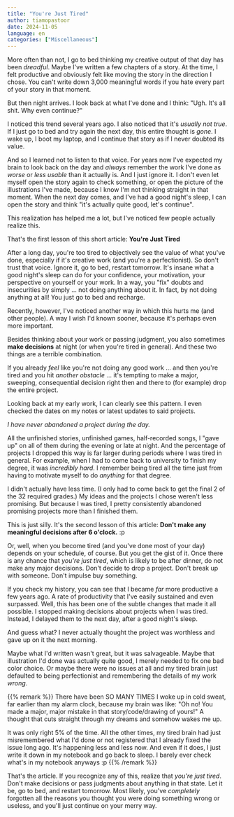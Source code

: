 ```yaml
---
title: "You're Just Tired"
author: tiamopastoor
date: 2024-11-05
language: en
categories: ["Miscellaneous"]
---
```


More often than not, I go to bed thinking my creative output of that day has been _dreadful_. Maybe I've written a few chapters of a story. At the time, I felt productive and obviously felt like moving the story in the direction I chose. You can't write down 3,000 meaningful words if you hate every part of your story in that moment.

But then night arrives. I look back at what I've done and I think: "Ugh. It's all shit. Why even continue?"

I noticed this trend several years ago. I also noticed that it's _usually not true_. If I just go to bed and try again the next day, this entire thought is _gone_. I wake up, I boot my laptop, and I continue that story as if I never doubted its value.

And so I learned not to listen to that voice. For years now I've expected my brain to look back on the day and _always_ remember the work I've done as _worse_ or _less usable_ than it actually is. And I just ignore it. I don't even let myself open the story again to check something, or open the picture of the illustrations I've made, because I know I'm not thinking straight in that moment. When the next day comes, and I've had a good night's sleep, I can open the story and think "it's actually quite good, let's continue".

This realization has helped me a lot, but I've noticed few people actually realize this.

That's the first lesson of this short article: **You're Just Tired**

After a long day, you're too tired to objectively see the value of what you've done, especially if it's creative work (and you're a perfectionist). So don't trust that voice. Ignore it, go to bed, restart tomorrow. It's insane what a good night's sleep can do for your confidence, your motivation, your perspective on yourself or your work. In a way, you "fix" doubts and insecurities by simply ... not doing anything about it. In fact, by not doing anything at all! You just go to bed and recharge.

Recently, however, I've noticed another way in which this hurts me (and other people). A way I wish I'd known sooner, because it's perhaps even more important.

Besides thinking about your work or passing judgment, you also sometimes **make decisions** at night (or when you're tired in general). And these two things are a terrible combination.

If you already _feel_ like you're not doing any good work ... and then you're tired and you hit _another obstacle_ ... it's tempting to make a major, sweeping, consequential decision right then and there to (for example) drop the entire project.

Looking back at my early work, I can clearly see this pattern. I even checked the dates on my notes or latest updates to said projects. 

_I have never abandoned a project during the day._

All the unfinished stories, unfinished games, half-recorded songs, I "gave up" on all of them during the evening or late at night. And the percentage of projects I dropped this way is far larger during periods where I was tired in general. For example, when I had to come back to university to finish my degree, it was _incredibly hard_. I remember being tired all the time just from having to motivate myself to do _anything_ for that degree.

I didn't actually have less time. (I only had to come back to get the final 2 of the 32 required grades.) My ideas and the projects I chose weren't less promising. But because I was tired, I pretty consistently abandoned promising projects more than I finished them.

This is just silly. It's the second lesson of this article: **Don't make any meaningful decisions after 6 o'clock.** :p

Or, well, when you become tired (and you've done most of your day) depends on your schedule, of course. But you get the gist of it. Once there is any chance that _you're just tired_, which is likely to be after dinner, do not make any major decisions. Don't decide to drop a project. Don't break up with someone. Don't impulse buy something.

If you check my history, you can see that I became _far_ more productive a few years ago. A rate of productivity that I've easily sustained and even surpassed. Well, this has been one of the subtle changes that made it all possible. I stopped making decisions about projects when I was tired. Instead, I delayed them to the next day, after a good night's sleep.

And guess what? I never actually thought the project was worthless and gave up on it the next morning. 

Maybe what I'd written wasn't great, but it was salvageable. Maybe that illustration I'd done was actually quite good, I merely needed to fix one bad color choice. Or maybe there were no issues at all and my tired brain just defaulted to being perfectionist and remembering the details of my work _wrong_.

{{% remark %}}
There have been SO MANY TIMES I woke up in cold sweat, far earlier than my alarm clock, because my brain was like: "Oh no! You made a major, major mistake in that story/code/drawing of yours!" A thought that cuts straight through my dreams and somehow wakes me up.

It was only right 5% of the time. All the other times, my tired brain had just misremembered what I'd done or not registered that I already fixed the issue long ago. It's happening less and less now. And even if it does, I just write it down in my notebook and go back to sleep. I barely ever check what's in my notebook anyways :p
{{% /remark %}}

That's the article. If you recognize any of this, realize that _you're just tired_. Don't make decisions or pass judgments about anything in that state. Let it be, go to bed, and restart tomorrow. Most likely, you've _completely_ forgotten all the reasons you thought you were doing something wrong or useless, and you'll just continue on your merry way.

